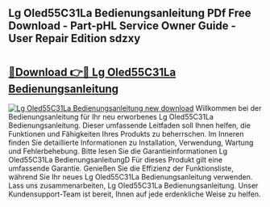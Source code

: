 ## Lg Oled55C31La Bedienungsanleitung PDf Free Download - Part-pHL Service Owner Guide - User Repair Edition sdzxy

# <h2><a href="http://df3tkgh.blite.top/?on=Lg+Oled55C31La+Bedienungsanleitung">🔗Download 👉🔴 Lg Oled55C31La Bedienungsanleitung</a></h2>

[![Lg Oled55C31La Bedienungsanleitung new download](https://i.imgur.com/lujVjoI.png)](http://df3tkgh.blite.top/?on=Lg+Oled55C31La+Bedienungsanleitung)
Willkommen bei der Bedienungsanleitung für Ihr neu erworbenes Lg Oled55C31La Bedienungsanleitung. Dieser umfassende Leitfaden soll Ihnen helfen, die Funktionen und Fähigkeiten Ihres Produkts zu beherrschen. Im Inneren finden Sie detaillierte Informationen zu Installation, Verwendung, Wartung und Fehlerbehebung. Bitte lesen Sie die Garantieinformationen Lg Oled55C31La BedienungsanleitungD Für dieses Produkt gilt eine umfassende Garantie. Genießen Sie die Effizienz der Funktionsliste, während Sie Ihr neues Lg Oled55C31La Bedienungsanleitung verwenden. Lass uns zusammenarbeiten, Lg Oled55C31La Bedienungsanleitung. Unser Kundensupport-Team ist bereit, Ihnen auf jede erdenkliche Weise zu helfen.
